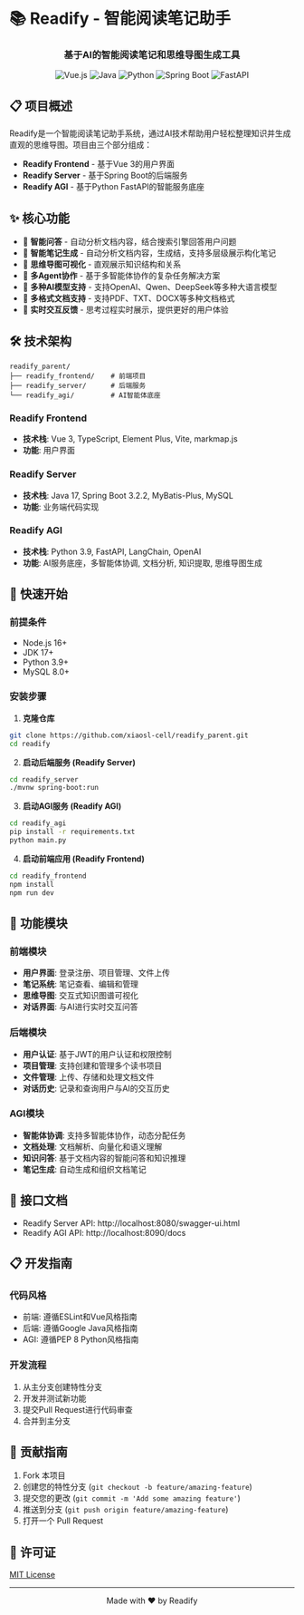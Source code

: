 # 📚 Readify - 智能阅读笔记助手

<div align="center">
  <h3>基于AI的智能阅读笔记和思维导图生成工具</h3>
  
  ![Vue.js](https://img.shields.io/badge/Vue.js-4FC08D?style=for-the-badge&logo=vue.js&logoColor=white)
  ![Java](https://img.shields.io/badge/Java-17-007396?style=for-the-badge&logo=java&logoColor=white)
  ![Python](https://img.shields.io/badge/Python-3.9-3776AB?style=for-the-badge&logo=python&logoColor=white)
  ![Spring Boot](https://img.shields.io/badge/Spring_Boot-3.2.2-6DB33F?style=for-the-badge&logo=spring-boot&logoColor=white)
  ![FastAPI](https://img.shields.io/badge/FastAPI-0.100.0+-009688?style=for-the-badge&logo=fastapi&logoColor=white)
</div>

## 📋 项目概述

Readify是一个智能阅读笔记助手系统，通过AI技术帮助用户轻松整理知识并生成直观的思维导图。项目由三个部分组成：

- **Readify Frontend** - 基于Vue 3的用户界面
- **Readify Server** - 基于Spring Boot的后端服务
- **Readify AGI** - 基于Python FastAPI的智能服务底座

## ✨ 核心功能
- 📝 **智能问答** - 自动分析文档内容，结合搜索引擎回答用户问题
- 📝 **智能笔记生成** - 自动分析文档内容，生成结，支持多层级展示构化笔记
- 🧠 **思维导图可视化** - 直观展示知识结构和关系
- 🤝 **多Agent协作** - 基于多智能体协作的复杂任务解决方案
- 💬 **多种AI模型支持** - 支持OpenAI、Qwen、DeepSeek等多种大语言模型
- 📄 **多格式文档支持** - 支持PDF、TXT、DOCX等多种文档格式
- 🔄 **实时交互反馈** - 思考过程实时展示，提供更好的用户体验

## 🛠️ 技术架构

```
readify_parent/
├── readify_frontend/    # 前端项目
├── readify_server/      # 后端服务
└── readify_agi/         # AI智能体底座
```

### Readify Frontend

- **技术栈**: Vue 3, TypeScript, Element Plus, Vite, markmap.js
- **功能**: 用户界面

### Readify Server

- **技术栈**: Java 17, Spring Boot 3.2.2, MyBatis-Plus, MySQL
- **功能**: 业务端代码实现

### Readify AGI

- **技术栈**: Python 3.9, FastAPI, LangChain, OpenAI
- **功能**: AI服务底座，多智能体协调, 文档分析, 知识提取, 思维导图生成

## 🚀 快速开始

### 前提条件

- Node.js 16+
- JDK 17+
- Python 3.9+
- MySQL 8.0+

### 安装步骤

1. **克隆仓库**
```bash
git clone https://github.com/xiaosl-cell/readify_parent.git
cd readify
```

2. **启动后端服务 (Readify Server)**
```bash
cd readify_server
./mvnw spring-boot:run
```

3. **启动AGI服务 (Readify AGI)**
```bash
cd readify_agi
pip install -r requirements.txt
python main.py
```

4. **启动前端应用 (Readify Frontend)**
```bash
cd readify_frontend
npm install
npm run dev
```

## 🧩 功能模块

### 前端模块

- **用户界面**: 登录注册、项目管理、文件上传
- **笔记系统**: 笔记查看、编辑和管理
- **思维导图**: 交互式知识图谱可视化
- **对话界面**: 与AI进行实时交互问答

### 后端模块

- **用户认证**: 基于JWT的用户认证和权限控制
- **项目管理**: 支持创建和管理多个读书项目
- **文件管理**: 上传、存储和处理文档文件
- **对话历史**: 记录和查询用户与AI的交互历史

### AGI模块

- **智能体协调**: 支持多智能体协作，动态分配任务
- **文档处理**: 文档解析、向量化和语义理解
- **知识问答**: 基于文档内容的智能问答和知识推理
- **笔记生成**: 自动生成和组织文档笔记

## 📡 接口文档

- Readify Server API: http://localhost:8080/swagger-ui.html
- Readify AGI API: http://localhost:8090/docs

## 📋 开发指南

### 代码风格

- 前端: 遵循ESLint和Vue风格指南
- 后端: 遵循Google Java风格指南
- AGI: 遵循PEP 8 Python风格指南

### 开发流程

1. 从主分支创建特性分支
2. 开发并测试新功能
3. 提交Pull Request进行代码审查
4. 合并到主分支

## 🤝 贡献指南

1. Fork 本项目
2. 创建您的特性分支 (`git checkout -b feature/amazing-feature`)
3. 提交您的更改 (`git commit -m 'Add some amazing feature'`)
4. 推送到分支 (`git push origin feature/amazing-feature`)
5. 打开一个 Pull Request

## 📄 许可证

[MIT License](LICENSE)

---

<div align="center">
  <p>Made with ❤️ by Readify</p>
</div> 